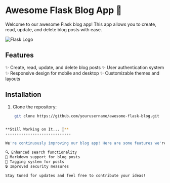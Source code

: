 # Awesome Flask Blog App 🚀

Welcome to our awesome Flask blog app! This app allows you to create, read, update, and delete blog posts with ease.

![Flask Logo](https://www.fullstackpython.com/img/logos/flask.jpg)

## Features

✨ Create, read, update, and delete blog posts
✨ User authentication system
✨ Responsive design for mobile and desktop
✨ Customizable themes and layouts

## Installation

1. Clone the repository:

```bash
    git clone https://github.com/yourusername/awesome-flask-blog.git


**Still Working on It... 🚧**
-----------------------------

We're continuously improving our blog app! Here are some features we're currently working on:

🔍 Enhanced search functionality 
📝 Markdown support for blog posts
📌 Tagging system for posts
🔒 Improved security measures

Stay tuned for updates and feel free to contribute your ideas!
